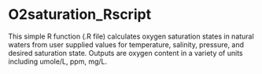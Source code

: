 O2saturation_Rscript
====================

This simple R function (.R file) calculates oxygen saturation states in natural waters from user supplied values for temperature, salinity, pressure, and desired saturation state. Outputs are oxygen content in a variety of units including umole/L, ppm, mg/L.
